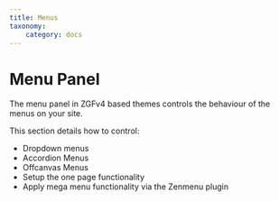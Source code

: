 ```yaml
---
title: Menus
taxonomy:
    category: docs
---
```


# Menu Panel

The menu panel in ZGFv4 based themes controls the behaviour of the menus on your site.

This section details how to control:
- Dropdown menus
- Accordion Menus
- Offcanvas Menus
- Setup the one page functionality
- Apply mega menu functionality via the Zenmenu plugin